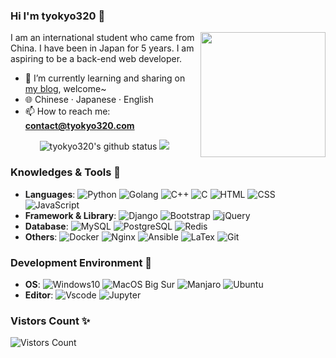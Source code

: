 
### Hi I'm tyokyo320 👋

<!-- **tyokyo320/tyokyo320** is a ✨ _special_ ✨ repository because its `README.md` (this file) appears on your GitHub profile.-->

<img align="right" width="200px" src="https://blog.tyokyo320.com/about/2233.webp" />

I am an international student who came from China. I have been in Japan for 5 years. I am aspiring to be a back-end web developer.

- 🌱 I’m currently learning and sharing on [my blog](https://blog.tyokyo320.com), welcome~
- :globe_with_meridians: Chinese · Japanese · English
- 📫 How to reach me: **contact@tyokyo320.com**

<p align="center"> 
  <img src="https://github-readme-stats.vercel.app/api?username=tyokyo320&show_icons=true&icon_color=CE1D2D&text_color=718096&bg_color=ffffff&hide_title=true" alt="tyokyo320's github status"/>
  <img src="https://github-readme-stats.vercel.app/api/top-langs/?username=tyokyo320&theme=vue&layout=compact&hide_title=true">
</p>

### Knowledges & Tools 🐾

- **Languages**: ![Python](https://img.shields.io/badge/Python-3572a5?style=popout&logo=python&logoColor=white) ![Golang](https://img.shields.io/badge/Golang-7fd5ea?style=popout&logo=go&logoColor=white) ![C++](https://img.shields.io/badge/C++-F15B2A?style=popout&logo=c%2b%2b) ![C](https://img.shields.io/badge/C-007ACC?style=popout&logo=c) ![HTML](https://img.shields.io/badge/-HTML5-e34f26?style=popout&logo=html5&logoColor=white) ![CSS](https://img.shields.io/badge/-CSS3-1572b6?style=popout&logo=css3&logoColor=white) ![JavaScript](https://img.shields.io/badge/-JavaScript-f7e018?style=popout&logo=javascript&logoColor=white)
- **Framework & Library**: ![Django](https://img.shields.io/badge/-Django-092E20?style=popout&logo=django) ![Bootstrap](https://img.shields.io/badge/-Bootstrap-563D7C.svg?logo=bootstrap&style=popout&logoColor=white) ![jQuery](https://img.shields.io/badge/-jQuery-0769AD?style=popout&logo=jquery)
- **Database**: ![MySQL](https://img.shields.io/badge/-Mysql-4479A1.svg?logo=mysql&style=popout&logoColor=white) ![PostgreSQL](https://img.shields.io/badge/-Postgresql-336791.svg?logo=postgresql&style=popout) ![Redis](https://img.shields.io/badge/-Redis-D82C20.svg?logo=redis&style=popout&logoColor=white)
- **Others**: ![Docker](https://img.shields.io/badge/-Docker-2496ed?style=popout&logo=docker&logoColor=white) ![Nginx](https://img.shields.io/badge/-Nginx-269539.svg?logo=nginx&style=popout) ![Ansible](https://img.shields.io/badge/-Ansible-EE0000.svg?logo=ansible&style=popout) ![LaTex](https://img.shields.io/badge/-LaTex-008080?style=popout&logo=latex&logoColor=white) ![Git](https://img.shields.io/badge/-Git-f05032?style=popout&logo=git&logoColor=white)

### Development Environment 🍻

- **OS**: ![Windows10](https://img.shields.io/badge/Windows-0078D6?style=popout&logo=windows&logoColor=white) ![MacOS Big Sur](https://img.shields.io/badge/macOS-e03a3a?style=popout&logo=apple&logoColor=white) ![Manjaro](https://img.shields.io/badge/-Manjaro-35BF5C.svg?logo=manjaro&style=popout&logoColor=white) ![Ubuntu](https://img.shields.io/badge/-Ubuntu-E95420.svg?logo=ubuntu&style=popout&logoColor=white)
- **Editor**: ![Vscode](https://img.shields.io/badge/VSCode-3860c4?style=popout&logo=visual-studio-code&logoColor=white) ![Jupyter](https://img.shields.io/badge/-Jupyter-F37626.svg?logo=jupyter&style=popout&logoColor=white)

### Vistors Count ✨

![Vistors Count](https://count.getloli.com/get/@tyokyo320?theme=gelbooru)

<!--
- 🔭 I’m currently working on ...
- 👯 I’m looking to collaborate on ...
- 🤔 I’m looking for help with ...
- 💬 Ask me about ...
- 😄 Pronouns: ...
- ⚡ Fun fact: ...
-->



